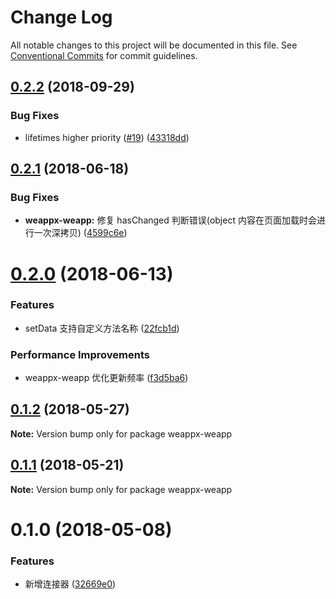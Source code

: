 # Change Log

All notable changes to this project will be documented in this file.
See [Conventional Commits](https://conventionalcommits.org) for commit guidelines.

<a name="0.2.2"></a>
## [0.2.2](https://github.com/tolerance-go/wepyx/compare/weappx-weapp@0.2.1...weappx-weapp@0.2.2) (2018-09-29)


### Bug Fixes

* lifetimes higher priority ([#19](https://github.com/tolerance-go/wepyx/issues/19)) ([43318dd](https://github.com/tolerance-go/wepyx/commit/43318dd))




<a name="0.2.1"></a>
## [0.2.1](https://github.com/tolerance-go/wepyx/compare/weappx-weapp@0.2.0...weappx-weapp@0.2.1) (2018-06-18)


### Bug Fixes

* **weappx-weapp:** 修复 hasChanged 判断错误(object 内容在页面加载时会进行一次深拷贝) ([4599c6e](https://github.com/tolerance-go/wepyx/commit/4599c6e))




<a name="0.2.0"></a>
# [0.2.0](https://github.com/tolerance-go/wepyx/compare/weappx-weapp@0.1.2...weappx-weapp@0.2.0) (2018-06-13)


### Features

* setData 支持自定义方法名称 ([22fcb1d](https://github.com/tolerance-go/wepyx/commit/22fcb1d))


### Performance Improvements

* weappx-weapp 优化更新频率 ([f3d5ba6](https://github.com/tolerance-go/wepyx/commit/f3d5ba6))




<a name="0.1.2"></a>
## [0.1.2](https://github.com/tolerance-go/wepyx/compare/weappx-weapp@0.1.1...weappx-weapp@0.1.2) (2018-05-27)




**Note:** Version bump only for package weappx-weapp

<a name="0.1.1"></a>
## [0.1.1](https://github.com/tolerance-go/wepyx/compare/weappx-weapp@0.1.0...weappx-weapp@0.1.1) (2018-05-21)




**Note:** Version bump only for package weappx-weapp

<a name="0.1.0"></a>
# 0.1.0 (2018-05-08)


### Features

* 新增连接器 ([32669e0](https://github.com/tolerance-go/wepyx/commit/32669e0))
